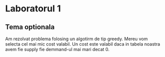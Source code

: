 # Laboratorul 1

## Tema optionala

Am rezolvat problema folosing un algotirm de tip greedy.
Mereu vom selecta cel mai mic cost valabil. Un cost este valabil daca in tabela noastra avem fie supply fie demmand-ul mai mari decat 0.
